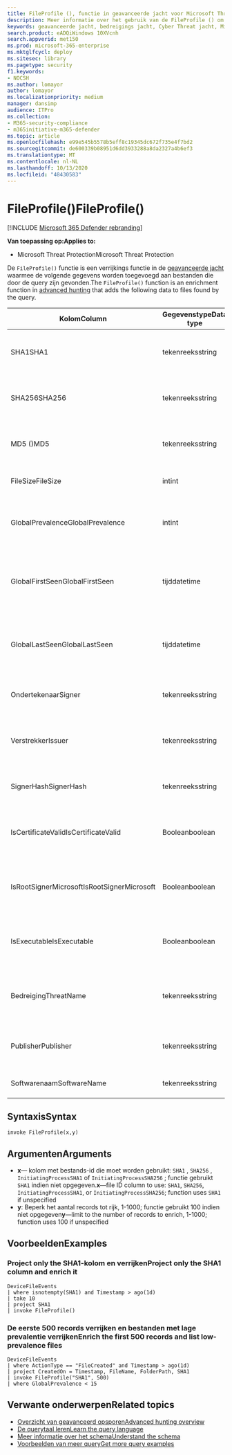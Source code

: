 ```yaml
---
title: FileProfile (), functie in geavanceerde jacht voor Microsoft Threat Protection
description: Meer informatie over het gebruik van de FileProfile () om informatie te verrijken over bestanden in uw geavanceerde zoekresultaten voor de jacht
keywords: geavanceerde jacht, bedreigings jacht, Cyber Threat jacht, Microsoft Threat Protection, Microsoft 365, MTP, m365, Search, query, Telemetry, schema naslag, kusto, FileProfile, bestands profiel, functie, verrijking
search.product: eADQiWindows 10XVcnh
search.appverid: met150
ms.prod: microsoft-365-enterprise
ms.mktglfcycl: deploy
ms.sitesec: library
ms.pagetype: security
f1.keywords:
- NOCSH
ms.author: lomayor
author: lomayor
ms.localizationpriority: medium
manager: dansimp
audience: ITPro
ms.collection:
- M365-security-compliance
- m365initiative-m365-defender
ms.topic: article
ms.openlocfilehash: e99e545b5578b5eff8c19345dc672f735e4f7bd2
ms.sourcegitcommit: de600339b08951d6dd3933288a8da2327a4b6ef3
ms.translationtype: MT
ms.contentlocale: nl-NL
ms.lasthandoff: 10/13/2020
ms.locfileid: "48430583"
---
```

# <a name="fileprofile"></a><span data-ttu-id="7f011-104">FileProfile()</span><span class="sxs-lookup"><span data-stu-id="7f011-104">FileProfile()</span></span>

[!INCLUDE [Microsoft 365 Defender rebranding](../includes/microsoft-defender.md)]


<span data-ttu-id="7f011-105">**Van toepassing op:**</span><span class="sxs-lookup"><span data-stu-id="7f011-105">**Applies to:**</span></span>
- <span data-ttu-id="7f011-106">Microsoft Threat Protection</span><span class="sxs-lookup"><span data-stu-id="7f011-106">Microsoft Threat Protection</span></span>

<span data-ttu-id="7f011-107">De `FileProfile()` functie is een verrijkings functie in de [geavanceerde jacht](advanced-hunting-overview.md) waarmee de volgende gegevens worden toegevoegd aan bestanden die door de query zijn gevonden.</span><span class="sxs-lookup"><span data-stu-id="7f011-107">The `FileProfile()` function is an enrichment function in [advanced hunting](advanced-hunting-overview.md) that adds the following data to files found by the query.</span></span>

| <span data-ttu-id="7f011-108">Kolom</span><span class="sxs-lookup"><span data-stu-id="7f011-108">Column</span></span> | <span data-ttu-id="7f011-109">Gegevenstype</span><span class="sxs-lookup"><span data-stu-id="7f011-109">Data type</span></span> | <span data-ttu-id="7f011-110">Beschrijving</span><span class="sxs-lookup"><span data-stu-id="7f011-110">Description</span></span> |
|------------|-------------|-------------|
| <span data-ttu-id="7f011-111">SHA1</span><span class="sxs-lookup"><span data-stu-id="7f011-111">SHA1</span></span> | <span data-ttu-id="7f011-112">tekenreeks</span><span class="sxs-lookup"><span data-stu-id="7f011-112">string</span></span> | <span data-ttu-id="7f011-113">SHA-1 van het bestand waarop de opgenomen actie is toegepast</span><span class="sxs-lookup"><span data-stu-id="7f011-113">SHA-1 of the file that the recorded action was applied to</span></span> |
| <span data-ttu-id="7f011-114">SHA256</span><span class="sxs-lookup"><span data-stu-id="7f011-114">SHA256</span></span> | <span data-ttu-id="7f011-115">tekenreeks</span><span class="sxs-lookup"><span data-stu-id="7f011-115">string</span></span> | <span data-ttu-id="7f011-116">SHA-256 van het bestand waarop de opgenomen actie is toegepast</span><span class="sxs-lookup"><span data-stu-id="7f011-116">SHA-256 of the file that the recorded action was applied to</span></span> |
| <span data-ttu-id="7f011-117">MD5 ()</span><span class="sxs-lookup"><span data-stu-id="7f011-117">MD5</span></span> | <span data-ttu-id="7f011-118">tekenreeks</span><span class="sxs-lookup"><span data-stu-id="7f011-118">string</span></span> | <span data-ttu-id="7f011-119">MD5-hash van het bestand waarop de opgenomen actie is toegepast</span><span class="sxs-lookup"><span data-stu-id="7f011-119">MD5 hash of the file that the recorded action was applied to</span></span> |
| <span data-ttu-id="7f011-120">FileSize</span><span class="sxs-lookup"><span data-stu-id="7f011-120">FileSize</span></span> | <span data-ttu-id="7f011-121">int</span><span class="sxs-lookup"><span data-stu-id="7f011-121">int</span></span> | <span data-ttu-id="7f011-122">Bestandsgrootte in bytes</span><span class="sxs-lookup"><span data-stu-id="7f011-122">Size of the file in bytes</span></span> |
| <span data-ttu-id="7f011-123">GlobalPrevalence</span><span class="sxs-lookup"><span data-stu-id="7f011-123">GlobalPrevalence</span></span> | <span data-ttu-id="7f011-124">int</span><span class="sxs-lookup"><span data-stu-id="7f011-124">int</span></span> | <span data-ttu-id="7f011-125">Aantal exemplaren van de entiteit die is waargenomen door Microsoft Global</span><span class="sxs-lookup"><span data-stu-id="7f011-125">Number of instances of the entity observed by Microsoft globally</span></span> |
| <span data-ttu-id="7f011-126">GlobalFirstSeen</span><span class="sxs-lookup"><span data-stu-id="7f011-126">GlobalFirstSeen</span></span> | <span data-ttu-id="7f011-127">tijd</span><span class="sxs-lookup"><span data-stu-id="7f011-127">datetime</span></span> | <span data-ttu-id="7f011-128">De datum en tijd waarop de entiteit voor het eerst werd gevolgd door Microsoft Global</span><span class="sxs-lookup"><span data-stu-id="7f011-128">Date and time when the entity was first observed by Microsoft globally</span></span> |
| <span data-ttu-id="7f011-129">GlobalLastSeen</span><span class="sxs-lookup"><span data-stu-id="7f011-129">GlobalLastSeen</span></span> | <span data-ttu-id="7f011-130">tijd</span><span class="sxs-lookup"><span data-stu-id="7f011-130">datetime</span></span> | <span data-ttu-id="7f011-131">De datum en tijd waarop de entiteit voor het laatst is geobserveerd door Microsoft Global</span><span class="sxs-lookup"><span data-stu-id="7f011-131">Date and time when the entity was last observed by Microsoft globally</span></span> |
| <span data-ttu-id="7f011-132">Ondertekenaar</span><span class="sxs-lookup"><span data-stu-id="7f011-132">Signer</span></span> | <span data-ttu-id="7f011-133">tekenreeks</span><span class="sxs-lookup"><span data-stu-id="7f011-133">string</span></span> | <span data-ttu-id="7f011-134">Informatie over de ondertekenaar van het bestand</span><span class="sxs-lookup"><span data-stu-id="7f011-134">Information about the signer of the file</span></span> |
| <span data-ttu-id="7f011-135">Verstrekker</span><span class="sxs-lookup"><span data-stu-id="7f011-135">Issuer</span></span> | <span data-ttu-id="7f011-136">tekenreeks</span><span class="sxs-lookup"><span data-stu-id="7f011-136">string</span></span> | <span data-ttu-id="7f011-137">Informatie over de uitgevende certificeringsinstantie (CA)</span><span class="sxs-lookup"><span data-stu-id="7f011-137">Information about the issuing certificate authority (CA)</span></span> |
| <span data-ttu-id="7f011-138">SignerHash</span><span class="sxs-lookup"><span data-stu-id="7f011-138">SignerHash</span></span> | <span data-ttu-id="7f011-139">tekenreeks</span><span class="sxs-lookup"><span data-stu-id="7f011-139">string</span></span> | <span data-ttu-id="7f011-140">Unieke hash-waarde die de ondertekenaar identificeert</span><span class="sxs-lookup"><span data-stu-id="7f011-140">Unique hash value identifying the signer</span></span> |
| <span data-ttu-id="7f011-141">IsCertificateValid</span><span class="sxs-lookup"><span data-stu-id="7f011-141">IsCertificateValid</span></span> | <span data-ttu-id="7f011-142">Boolean</span><span class="sxs-lookup"><span data-stu-id="7f011-142">boolean</span></span> | <span data-ttu-id="7f011-143">Opgeven of het certificaat dat wordt gebruikt om het bestand te ondertekenen geldig is</span><span class="sxs-lookup"><span data-stu-id="7f011-143">Whether the certificate used to sign the file is valid</span></span> |
| <span data-ttu-id="7f011-144">IsRootSignerMicrosoft</span><span class="sxs-lookup"><span data-stu-id="7f011-144">IsRootSignerMicrosoft</span></span> | <span data-ttu-id="7f011-145">Boolean</span><span class="sxs-lookup"><span data-stu-id="7f011-145">boolean</span></span> | <span data-ttu-id="7f011-146">Geeft aan of de ondertekenaar van het basiscertificaat Microsoft is</span><span class="sxs-lookup"><span data-stu-id="7f011-146">Indicates whether the signer of the root certificate is Microsoft</span></span> |
| <span data-ttu-id="7f011-147">IsExecutable</span><span class="sxs-lookup"><span data-stu-id="7f011-147">IsExecutable</span></span> | <span data-ttu-id="7f011-148">Boolean</span><span class="sxs-lookup"><span data-stu-id="7f011-148">boolean</span></span> | <span data-ttu-id="7f011-149">Opgeven of het bestand een bestand is van een Portable Executable (PE)</span><span class="sxs-lookup"><span data-stu-id="7f011-149">Whether the file is a Portable Executable (PE) file</span></span> |
| <span data-ttu-id="7f011-150">Bedreiging</span><span class="sxs-lookup"><span data-stu-id="7f011-150">ThreatName</span></span> | <span data-ttu-id="7f011-151">tekenreeks</span><span class="sxs-lookup"><span data-stu-id="7f011-151">string</span></span> | <span data-ttu-id="7f011-152">Detectie naam voor malware of andere bedreigingen gevonden</span><span class="sxs-lookup"><span data-stu-id="7f011-152">Detection name for any malware or other threats found</span></span> |
| <span data-ttu-id="7f011-153">Publisher</span><span class="sxs-lookup"><span data-stu-id="7f011-153">Publisher</span></span> | <span data-ttu-id="7f011-154">tekenreeks</span><span class="sxs-lookup"><span data-stu-id="7f011-154">string</span></span> | <span data-ttu-id="7f011-155">Naam van de organisatie die het bestand heeft gepubliceerd</span><span class="sxs-lookup"><span data-stu-id="7f011-155">Name of the organization that published the file</span></span> |
| <span data-ttu-id="7f011-156">Softwarenaam</span><span class="sxs-lookup"><span data-stu-id="7f011-156">SoftwareName</span></span> | <span data-ttu-id="7f011-157">tekenreeks</span><span class="sxs-lookup"><span data-stu-id="7f011-157">string</span></span> | <span data-ttu-id="7f011-158">Naam van het SOFTWAREPRODUCT</span><span class="sxs-lookup"><span data-stu-id="7f011-158">Name of the software product</span></span> |

## <a name="syntax"></a><span data-ttu-id="7f011-159">Syntaxis</span><span class="sxs-lookup"><span data-stu-id="7f011-159">Syntax</span></span>

```kusto
invoke FileProfile(x,y)
```

## <a name="arguments"></a><span data-ttu-id="7f011-160">Argumenten</span><span class="sxs-lookup"><span data-stu-id="7f011-160">Arguments</span></span>

- <span data-ttu-id="7f011-161">**x**— kolom met bestands-id die moet worden gebruikt: `SHA1` , `SHA256` , `InitiatingProcessSHA1` of `InitiatingProcessSHA256` ; functie gebruikt `SHA1` indien niet opgegeven.</span><span class="sxs-lookup"><span data-stu-id="7f011-161">**x**—file ID column to use: `SHA1`, `SHA256`, `InitiatingProcessSHA1`, or `InitiatingProcessSHA256`; function uses `SHA1` if unspecified</span></span>
- <span data-ttu-id="7f011-162">**y**: Beperk het aantal records tot rijk, 1-1000; functie gebruikt 100 indien niet opgegeven</span><span class="sxs-lookup"><span data-stu-id="7f011-162">**y**—limit to the number of records to enrich, 1-1000; function uses 100 if unspecified</span></span>

## <a name="examples"></a><span data-ttu-id="7f011-163">Voorbeelden</span><span class="sxs-lookup"><span data-stu-id="7f011-163">Examples</span></span>

### <a name="project-only-the-sha1-column-and-enrich-it"></a><span data-ttu-id="7f011-164">Project only the SHA1-kolom en verrijken</span><span class="sxs-lookup"><span data-stu-id="7f011-164">Project only the SHA1 column and enrich it</span></span>

```kusto
DeviceFileEvents
| where isnotempty(SHA1) and Timestamp > ago(1d)
| take 10
| project SHA1
| invoke FileProfile()
```

### <a name="enrich-the-first-500-records-and-list-low-prevalence-files"></a><span data-ttu-id="7f011-165">De eerste 500 records verrijken en bestanden met lage prevalentie verrijken</span><span class="sxs-lookup"><span data-stu-id="7f011-165">Enrich the first 500 records and list low-prevalence files</span></span>

```kusto
DeviceFileEvents
| where ActionType == "FileCreated" and Timestamp > ago(1d)
| project CreatedOn = Timestamp, FileName, FolderPath, SHA1
| invoke FileProfile("SHA1", 500) 
| where GlobalPrevalence < 15
```

## <a name="related-topics"></a><span data-ttu-id="7f011-166">Verwante onderwerpen</span><span class="sxs-lookup"><span data-stu-id="7f011-166">Related topics</span></span>
- [<span data-ttu-id="7f011-167">Overzicht van geavanceerd opsporen</span><span class="sxs-lookup"><span data-stu-id="7f011-167">Advanced hunting overview</span></span>](advanced-hunting-overview.md)
- [<span data-ttu-id="7f011-168">De querytaal leren</span><span class="sxs-lookup"><span data-stu-id="7f011-168">Learn the query language</span></span>](advanced-hunting-query-language.md)
- [<span data-ttu-id="7f011-169">Meer informatie over het schema</span><span class="sxs-lookup"><span data-stu-id="7f011-169">Understand the schema</span></span>](advanced-hunting-schema-tables.md)
- [<span data-ttu-id="7f011-170">Voorbeelden van meer query</span><span class="sxs-lookup"><span data-stu-id="7f011-170">Get more query examples</span></span>](advanced-hunting-shared-queries.md)
